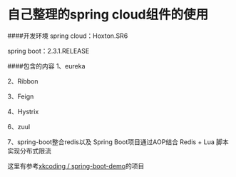 # 自己整理的spring cloud组件的使用

####开发环境
spring cloud：Hoxton.SR6

spring boot：2.3.1.RELEASE

####包含的内容
1、eureka

2、Ribbon

3、Feign

4、Hystrix

6、zuul

7、spring-boot整合redis以及 Spring Boot项目通过AOP结合 Redis + Lua 脚本实现分布式限流

这里有参考[xkcoding
      /
      spring-boot-demo](https://github.com/xkcoding/spring-boot-demo)的项目


